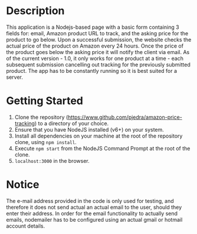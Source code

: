 # Description
This application is a Nodejs-based page with a basic form containing 3 fields for: email, Amazon product URL to track, and the asking price for the product to go below. Upon a successful submission, the website checks the actual price of the product on Amazon every 24 hours. Once the price of the product goes below the asking price it will notify the client via email. As of the current version - 1.0, it only works for one product at a time - each subsequent submission cancelling out tracking for the previously submitted product. The app has to be constantly running so it is best suited for a server.

# Getting Started
1. Clone the repository (https://www.github.com/pjedra/amazon-price-tracking) to a directory of your choice.
2. Ensure that you have NodeJS installed (v6+) on your system. 
3. Install all dependencies on your machine at the root of the repository clone, using `npm install`.
4. Execute `npm start` from the NodeJS Command Prompt at the root of the clone.
5. `localhost:3000` in the browser.

# Notice
The e-mail address provided in the code is only used for testing, and therefore it does not send actual an actual email to the user, should they enter their address. In order for the email functionality to actually send emails, nodemailer has to be configured using an actual gmail or hotmail account details.